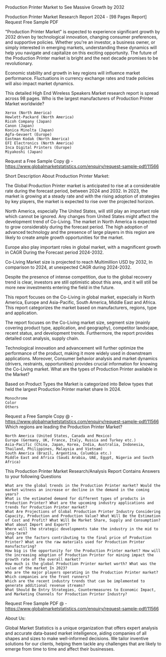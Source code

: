 Production Printer Market to See Massive Growth by 2032

Production Printer Market Research Report 2024 - [98 Pages Report] Request Free Sample PDF

"Production Printer Market" is expected to experience significant growth by 2032 driven by technological innovation, changing consumer preferences, and supportive policies. Whether you're an investor, a business owner, or simply interested in emerging markets, understanding these dynamics will help you navigate and capitalize on this exciting opportunity. The future of the Production Printer market is bright and the next decade promises to be revolutionary.

Economic stability and growth in key regions will influence market performance. Fluctuations in currency exchange rates and trade policies will also impact market dynamics.

This detailed High End Wireless Speakers Market research report is spread across 98 pages.
Who is the largest manufacturers of Production Printer Market worldwide?

    Xerox (North America)
    Hewlett-Packard (North America)
    Ricoh Company (Japan)
    Canon (Japan)
    Konica Minolta (Japan)
    Agfa-Gevaert (Europe)
    Eastman Kodak (North America)
    EFI Electronics (North America)
    Inca Digital Printers (Europe)
    Miyakoshi (Japan)

Request a Free Sample Copy @ - https://www.globalmarketstatistics.com/enquiry/request-sample-pdf/11566

Short Description About Production Printer Market:

The Global Production Printer market is anticipated to rise at a considerable rate during the forecast period, between 2024 and 2032. In 2023, the market is growing at a steady rate and with the rising adoption of strategies by key players, the market is expected to rise over the projected horizon.

North America, especially The United States, will still play an important role which cannot be ignored. Any changes from United States might affect the development trend of Co-Living. The market in North America is expected to grow considerably during the forecast period. The high adoption of advanced technology and the presence of large players in this region are likely to create ample growth opportunities for the market.

Europe also play important roles in global market, with a magnificent growth in CAGR During the Forecast period 2024-2032.

Co-Living Market size is projected to reach Multimillion USD by 2032, In comparison to 2024, at unexpected CAGR during 2024-2032.

Despite the presence of intense competition, due to the global recovery trend is clear, investors are still optimistic about this area, and it will still be more new investments entering the field in the future.

This report focuses on the Co-Living in global market, especially in North America, Europe and Asia-Pacific, South America, Middle East and Africa. This report categorizes the market based on manufacturers, regions, type and application.

The report focuses on the Co-Living market size, segment size (mainly covering product type, application, and geography), competitor landscape, recent status, and development trends. Furthermore, the report provides detailed cost analysis, supply chain.

Technological innovation and advancement will further optimize the performance of the product, making it more widely used in downstream applications. Moreover, Consumer behavior analysis and market dynamics (drivers, restraints, opportunities) provides crucial information for knowing the Co-Living market.
What are the types of Production Printer available in the Market?

Based on Product Types the Market is categorized into Below types that held the largest Production Printer market share In 2024.

    Monochrome
    Color
    Others

Request a Free Sample Copy @ - https://www.globalmarketstatistics.com/enquiry/request-sample-pdf/11566
Which regions are leading the Production Printer Market?

    North America (United States, Canada and Mexico)
    Europe (Germany, UK, France, Italy, Russia and Turkey etc.)
    Asia-Pacific (China, Japan, Korea, India, Australia, Indonesia, Thailand, Philippines, Malaysia and Vietnam)
    South America (Brazil, Argentina, Columbia etc.)
    Middle East and Africa (Saudi Arabia, UAE, Egypt, Nigeria and South Africa)

This Production Printer Market Research/Analysis Report Contains Answers to your following Questions

    What are the global trends in the Production Printer market? Would the market witness an increase or decline in the demand in the coming years?
    What is the estimated demand for different types of products in Production Printer? What are the upcoming industry applications and trends for Production Printer market?
    What Are Projections of Global Production Printer Industry Considering Capacity, Production and Production Value? What Will Be the Estimation of Cost and Profit? What Will Be Market Share, Supply and Consumption? What about Import and Export?
    Where will the strategic developments take the industry in the mid to long-term?
    What are the factors contributing to the final price of Production Printer? What are the raw materials used for Production Printer manufacturing?
    How big is the opportunity for the Production Printer market? How will the increasing adoption of Production Printer for mining impact the growth rate of the overall market?
    How much is the global Production Printer market worth? What was the value of the market In 2023?
    Who are the major players operating in the Production Printer market? Which companies are the front runners?
    Which are the recent industry trends that can be implemented to generate additional revenue streams?
    What Should Be Entry Strategies, Countermeasures to Economic Impact, and Marketing Channels for Production Printer Industry?

Request Free Sample PDF @ - https://www.globalmarketstatistics.com/enquiry/request-sample-pdf/11566

About Us:

Global Market Statistics is a unique organization that offers expert analysis and accurate data-based market intelligence, aiding companies of all shapes and sizes to make well-informed decisions. We tailor inventive solutions for our clients, helping them tackle any challenges that are likely to emerge from time to time and affect their businesses.